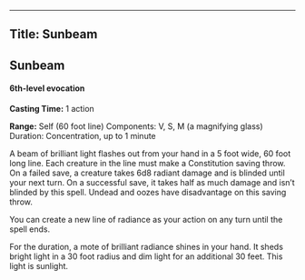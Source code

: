 -------------------------
Title: Sunbeam
-------------------------

## Sunbeam

#### 6th-level evocation


**Casting Time:** 1 action

**Range:** Self (60 foot line) Components:
V, S, M (a magnifying glass) Duration:
Concentration, up to 1 minute


A beam of brilliant light flashes out from your hand in a
5 foot wide, 60 foot long line. Each creature in the line
must make a Constitution saving throw. On a failed save, a creature
takes 6d8 radiant damage and is blinded until your next turn. On a
successful save, it takes half as much damage and isn’t blinded by
this spell. Undead and oozes have disadvantage on this saving throw.

You can create a new line of radiance as your action on any turn until
the spell ends.

For the duration, a mote of brilliant radiance
shines in your hand. It sheds bright light in a 30 foot radius and
dim light for an additional 30 feet. This light is sunlight.



